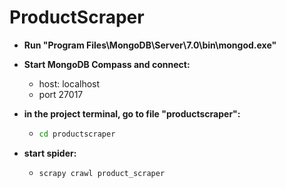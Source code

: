 # ProductScraper
 
- **Run "Program Files\MongoDB\Server\7.0\bin\mongod.exe"**

- **Start MongoDB Compass and connect:**
  - host: localhost
  - port  27017

- **in the project terminal, go to file "productscraper":**
  - ```bash
    cd productscraper
    ```

- **start spider:**
  - ```bash
    scrapy crawl product_scraper
    ```